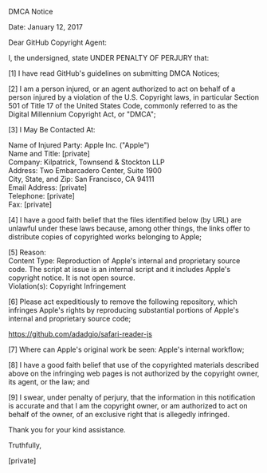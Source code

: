DMCA Notice

Date: January 12, 2017

Dear GitHub Copyright Agent:

I, the undersigned, state UNDER PENALTY OF PERJURY that:

[1] I have read GitHub's guidelines on submitting DMCA Notices;

[2] I am a person injured, or an agent authorized to act on behalf of a person injured by a violation of the U.S. Copyright laws, in particular Section 501 of Title 17 of the United States Code, commonly referred to as the Digital Millennium Copyright Act, or "DMCA";

[3] I May Be Contacted At:

Name of Injured Party: Apple Inc. ("Apple")  
Name and Title: [private]  
Company: Kilpatrick, Townsend & Stockton LLP  
Address: Two Embarcadero Center, Suite 1900  
City, State, and Zip: San Francisco, CA 94111  
Email Address: [private]  
Telephone: [private]  
Fax: [private] 

[4] I have a good faith belief that the files identified below (by URL) are unlawful under these laws because, among other things, the links offer to distribute copies of copyrighted works belonging to Apple;

[5] Reason:  
Content Type: Reproduction of Apple's internal and proprietary source code. The script at issue is an internal script and it includes Apple's copyright notice. It is not open source.  
Violation(s): Copyright Infringement

[6] Please act expeditiously to remove the following repository, which infringes Apple's rights by reproducing substantial portions of Apple's internal and proprietary source code;

https://github.com/adadgio/safari-reader-js

[7] Where can Apple's original work be seen: Apple's internal workflow;

[8] I have a good faith belief that use of the copyrighted materials described above on the infringing web pages is not authorized by the copyright owner, its agent, or the law; and

[9] I swear, under penalty of perjury, that the information in this notification is accurate and that I am the copyright owner, or am authorized to act on behalf of the owner, of an exclusive right that is allegedly infringed.

Thank you for your kind assistance.

Truthfully,

[private]


